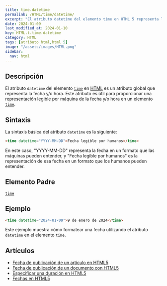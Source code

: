 ```yaml
---
title: time.datetime
permalink: /HTML/time/datetime/
excerpt: "El atributo datetime del elemento time en HTML 5 representa la fecha y/o hora en un formato legible por máquina."
date: 2024-01-09
last_modified_at: 2024-01-10
key: HTML.t.time.datetime
category: HTML
tags: [atributo html,html 5]
image: "/assets/images/HTML.png"
sidebar:
  nav: html
---
```


## Descripción


El atributo `datetime` del elemento [`time`](https://www.w3api.com/HTML/time/) en [HTML](https://www.manualweb.net/html/) es un atributo global que representa la fecha y/o hora. Este atributo es útil para proporcionar una representación legible por máquina de la fecha y/o hora en un elemento [`time`](https://www.w3api.com/HTML/time/).


## Sintaxis


La sintaxis básica del atributo `datetime` es la siguiente:


```html
<time datetime="YYYY-MM-DD">Fecha legible por humanos</time>

```


En este caso, "YYYY-MM-DD" representa la fecha en un formato que las máquinas pueden entender, y "Fecha legible por humanos" es la representación de esa fecha en un formato que los humanos pueden entender.


## Elemento Padre


[`time`](https://www.w3api.com/HTML/time/)


## Ejemplo


```html
<time datetime="2024-01-09">9 de enero de 2024</time>
```


Este ejemplo muestra cómo formatear una fecha utilizando el atributo `datetime` en el elemento `time`.


## Artículos

- [Fecha de publicación de un artículo en HTML5](https://lineadecodigo.com/html5/fecha-de-publicacion-de-un-articulo-en-html5/)
- [Fecha de publicación de un documento con HTML5](https://lineadecodigo.com/html5/fecha-de-publicacion-de-un-documento-con-html5/)
- [Especificar una duración en HTML5](https://lineadecodigo.com/html5/especificar-una-duracion-en-html5/)
- [Fechas en HTML5](https://lineadecodigo.com/html5/fechas-en-html5/)

